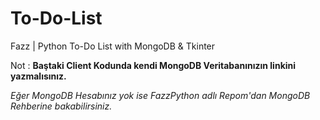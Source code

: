 # To-Do-List
Fazz | Python To-Do List with MongoDB &amp; Tkinter

Not : **Baştaki Client Kodunda kendi MongoDB Veritabanınızın linkini yazmalısınız.**

*Eğer MongoDB Hesabınız yok ise FazzPython adlı Repom'dan MongoDB Rehberine bakabilirsiniz.*
